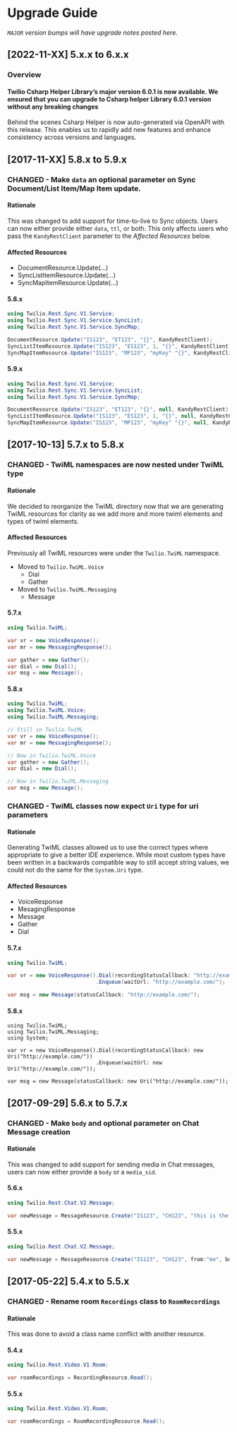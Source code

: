 # Upgrade Guide

_`MAJOR` version bumps will have upgrade notes posted here._

## [2022-11-XX] 5.x.x to 6.x.x

### Overview

#### Twilio Csharp Helper Library’s major version 6.0.1 is now available. We ensured that you can upgrade to Csharp helper Library 6.0.1 version without any breaking changes

Behind the scenes Csharp Helper is now auto-generated via OpenAPI with this release. This enables us to rapidly add new features and enhance consistency across versions and languages.

## [2017-11-XX] 5.8.x to 5.9.x

### CHANGED - Make `data` an optional parameter on Sync Document/List Item/Map Item update.

#### Rationale

This was changed to add support for time-to-live to Sync objects. Users can now either provide either `data`, `ttl`, or both.
This only affects users who pass the `KandyRestClient` parameter to the _Affected Resources_ below.

#### Affected Resources

- DocumentResource.Update(...)
- SyncListItemResource.Update(...)
- SyncMapItemResource.Update(...)

#### 5.8.x

```cs
using Twilio.Rest.Sync.V1.Service;
using Twilio.Rest.Sync.V1.Service.SyncList;
using Twilio.Rest.Sync.V1.Service.SyncMap;

DocumentResource.Update("IS123", "ET123", "{}", KandyRestClient);
SyncListItemResource.Update("IS123", "ES123", 1, "{}", KandyRestClient);
SyncMapItemResource.Update("IS123", "MP123", "myKey" "{}", KandyRestClient);
```

#### 5.9.x

```cs
using Twilio.Rest.Sync.V1.Service;
using Twilio.Rest.Sync.V1.Service.SyncList;
using Twilio.Rest.Sync.V1.Service.SyncMap;

DocumentResource.Update("IS123", "ET123", "{}", null, KandyRestClient);
SyncListItemResource.Update("IS123", "ES123", 1, "{}", null, KandyRestClient);
SyncMapItemResource.Update("IS123", "MP123", "myKey" "{}", null, KandyRestClient);
```

## [2017-10-13] 5.7.x to 5.8.x

### CHANGED - TwiML namespaces are now nested under TwiML type

#### Rationale

We decided to reorganize the TwiML directory now that we are generating TwiML resources for clarity
as we add more and more twiml elements and types of twiml elements.

#### Affected Resources

Previously all TwiML resources were under the `Twilio.TwiML` namespace.

- Moved to `Twilio.TwiML.Voice`
  - Dial
  - Gather
- Moved to `Twilio.TwiML.Messaging`
  - Message

#### 5.7.x

```cs
using Twilio.TwiML;

var vr = new VoiceResponse();
var mr = new MessagingResponse();

var gather = new Gather();
var dial = new Dial();
var msg = new Message();
```

#### 5.8.x

```cs
using Twilio.TwiML;
using Twilio.TwiML.Voice;
using Twilio.TwiML.Messaging;

// Still in Twilio.TwiML
var vr = new VoiceResponse();
var mr = new MessagingResponse();

// Now in Twilio.TwiML.Voice
var gather = new Gather();
var dial = new Dial();

// Now in Twilio.TwiML.Messaging
var msg = new Message();
```

### CHANGED - TwiML classes now expect `Uri` type for uri parameters

#### Rationale

Generating TwiML classes allowed us to use the correct types where appropriate to give a better IDE
experience. While most custom types have been written in a backwards compatible way to still accept
string values, we could not do the same for the `System.Uri` type.

#### Affected Resources

- VoiceResponse
- MesagingResponse
- Message
- Gather
- Dial

#### 5.7.x

```cs
using Twilio.TwiML;

var vr = new VoiceResponse().Dial(recordingStatusCallback: "http://example.com/")
                            .Enqueue(waitUrl: "http://example.com/");

var msg = new Message(statusCallback: "http://example.com/");
```

#### 5.8.x

```
using Twilio.TwiML;
using Twilio.TwiML.Messaging;
using System;

var vr = new VoiceResponse().Dial(recordingStatusCallback: new Uri("http://example.com/"))
                            .Enqueue(waitUrl: new Uri("http://example.com/"));

var msg = new Message(statusCallback: new Uri("http://example.com/"));
```

## [2017-09-29] 5.6.x to 5.7.x

### CHANGED - Make `body` and optional parameter on Chat Message creation

#### Rationale

This was changed to add support for sending media in Chat messages, users can now either provide a `body` or a `media_sid`.

#### 5.6.x

```cs
using Twilio.Rest.Chat.V2.Message;

var newMessage = MessageResource.Create("IS123", "CH123", "this is the body", from: "me");
```

#### 5.5.x

```cs
using Twilio.Rest.Chat.V2.Message;

var newMessage = MessageResource.Create("IS123", "CH123", from:"me", body: "this is the body");
```

## [2017-05-22] 5.4.x to 5.5.x

### CHANGED - Rename room `Recordings` class to `RoomRecordings`

#### Rationale

This was done to avoid a class name conflict with another resource.

#### 5.4.x

```cs
using Twilio.Rest.Video.V1.Room;

var roomRecordings = RecordingResource.Read();
```

#### 5.5.x

```cs
using Twilio.Rest.Video.V1.Room;

var roomRecordings = RoomRecordingResource.Read();
```
